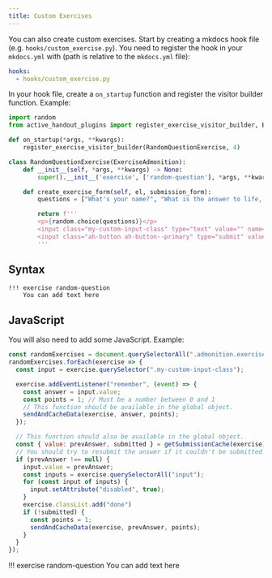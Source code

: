 ```yaml
---
title: Custom Exercises
---
```


You can also create custom exercises. Start by creating a mkdocs hook file (e.g. `hooks/custom_exercise.py`). You need to register the hook in your `mkdocs.yml` with (path is relative to the `mkdocs.yml` file):

```yml
hooks:
  - hooks/custom_exercise.py
```

In your hook file, create a `on_startup` function and register the visitor builder function. Example:

```python
import random
from active_handout_plugins import register_exercise_visitor_builder, ExerciseAdmonition

def on_startup(*args, **kwargs):
    register_exercise_visitor_builder(RandomQuestionExercise, 4)

class RandomQuestionExercise(ExerciseAdmonition):
    def __init__(self, *args, **kwargs) -> None:
        super().__init__('exercise', ['random-question'], *args, **kwargs)

    def create_exercise_form(self, el, submission_form):
        questions = ["What's your name?", "What is the answer to life, the universe and everything?"]

        return f'''
        <p>{random.choice(questions)}</p>
        <input class="my-custom-input-class" type="text" value="" name="answerToQuestion"/>
        <input class="ah-button ah-button--primary" type="submit" value="Submit"/>
        '''
```

## Syntax

```
!!! exercise random-question
    You can add text here
```

## JavaScript

You will also need to add some JavaScript. Example:

```js
const randomExercises = document.querySelectorAll(".admonition.exercise.random-question");
randomExercises.forEach(exercise => {
  const input = exercise.querySelector(".my-custom-input-class");

  exercise.addEventListener("remember", (event) => {
    const answer = input.value;
    const points = 1; // Must be a number between 0 and 1
    // This function should be available in the global object.
    sendAndCacheData(exercise, answer, points);
  });

  // This function should also be available in the global object.
  const { value: prevAnswer, submitted } = getSubmissionCache(exercise);
  // You should try to resubmit the answer if it couldn't be submitted in previous attempts.
  if (prevAnswer !== null) {
    input.value = prevAnswer;
    const inputs = exercise.querySelectorAll("input");
    for (const input of inputs) {
      input.setAttribute("disabled", true);
    }
    exercise.classList.add("done")
    if (!submitted) {
      const points = 1;
      sendAndCacheData(exercise, prevAnswer, points);
    }
  }
});
```

!!! exercise random-question
    You can add text here

<script>
const randomExercises = document.querySelectorAll(".admonition.exercise.random-question");
randomExercises.forEach(exercise => {
    const input = exercise.querySelector(".my-custom-input-class");

    exercise.addEventListener("remember", (event) => {
        const answer = input.value;
        const points = 1; // Must be a number between 0 and 1
        // This function should be available in the global object.
        sendAndCacheData(exercise, answer, points);
    });

    // This function should also be available in the global object.
    const { value: prevAnswer, submitted } = getSubmissionCache(exercise);
    // You should try to resubmit the answer if it couldn't be submitted in previous attempts.
    if (prevAnswer !== null) {
        input.value = prevAnswer;
        const inputs = exercise.querySelectorAll("input");
        for (const input of inputs) {
            input.setAttribute("disabled", true);
        }
        exercise.classList.add("done");

        if (!submitted) {
            const points = 1;
            sendAndCacheData(exercise, prevAnswer, points);
        }
    }
});
</script>
